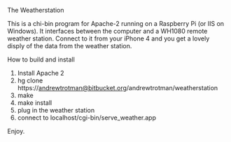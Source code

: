 The Weatherstation

This is a chi-bin program for Apache-2 running on a Raspberry Pi (or IIS on Windows).  It interfaces
between the computer and a WH1080 remote weather station.  Connect to it from your iPhone 4 and you
get a lovely disply of the data from the weather station.

How to build and install
1.  Install Apache 2
2.  hg clone https://andrewtrotman@bitbucket.org/andrewtrotman/weatherstation
3.  make
4.  make install
5.  plug in the weather station
6.  connect to localhost/cgi-bin/serve_weather.app

Enjoy.

